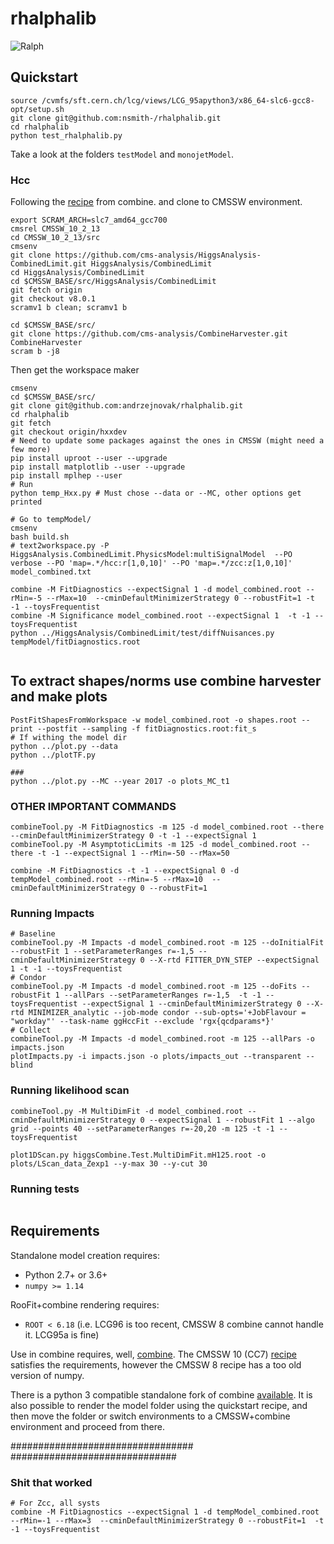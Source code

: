 # rhalphalib

![Ralph](https://upload.wikimedia.org/wikipedia/en/thumb/1/14/Ralph_Wiggum.png/220px-Ralph_Wiggum.png)

## Quickstart
```
source /cvmfs/sft.cern.ch/lcg/views/LCG_95apython3/x86_64-slc6-gcc8-opt/setup.sh
git clone git@github.com:nsmith-/rhalphalib.git
cd rhalphalib
python test_rhalphalib.py
```
Take a look at the folders `testModel` and `monojetModel`.

### Hcc
Following the [recipe](https://cms-analysis.github.io/HiggsAnalysis-CombinedLimit/#cc7-release-cmssw_10_2_x-recommended-version) from combine. and clone to CMSSW environment.
```
export SCRAM_ARCH=slc7_amd64_gcc700
cmsrel CMSSW_10_2_13
cd CMSSW_10_2_13/src
cmsenv
git clone https://github.com/cms-analysis/HiggsAnalysis-CombinedLimit.git HiggsAnalysis/CombinedLimit
cd HiggsAnalysis/CombinedLimit
cd $CMSSW_BASE/src/HiggsAnalysis/CombinedLimit
git fetch origin
git checkout v8.0.1
scramv1 b clean; scramv1 b

cd $CMSSW_BASE/src/
git clone https://github.com/cms-analysis/CombineHarvester.git CombineHarvester
scram b -j8
```
Then get the workspace maker

```
cmsenv
cd $CMSSW_BASE/src/
git clone git@github.com:andrzejnovak/rhalphalib.git
cd rhalphalib
git fetch
git checkout origin/hxxdev
# Need to update some packages against the ones in CMSSW (might need a few more)
pip install uproot --user --upgrade
pip install matplotlib --user --upgrade
pip install mplhep --user
# Run
python temp_Hxx.py # Must chose --data or --MC, other options get printed

# Go to tempModel/
cmsenv
bash build.sh
# text2workspace.py -P HiggsAnalysis.CombinedLimit.PhysicsModel:multiSignalModel  --PO verbose --PO 'map=.*/hcc:r[1,0,10]' --PO 'map=.*/zcc:z[1,0,10]' model_combined.txt

combine -M FitDiagnostics --expectSignal 1 -d model_combined.root --rMin=-5 --rMax=10  --cminDefaultMinimizerStrategy 0 --robustFit=1 -t -1 --toysFrequentist
combine -M Significance model_combined.root --expectSignal 1  -t -1 --toysFrequentist
python ../HiggsAnalysis/CombinedLimit/test/diffNuisances.py tempModel/fitDiagnostics.root 


```
## To extract shapes/norms use combine harvester and make plots
```
PostFitShapesFromWorkspace -w model_combined.root -o shapes.root --print --postfit --sampling -f fitDiagnostics.root:fit_s
# If withing the model dir
python ../plot.py --data 
python ../plotTF.py

###
python ../plot.py --MC --year 2017 -o plots_MC_t1
```


### OTHER IMPORTANT COMMANDS
```
combineTool.py -M FitDiagnostics -m 125 -d model_combined.root --there --cminDefaultMinimizerStrategy 0 -t -1 --expectSignal 1
combineTool.py -M AsymptoticLimits -m 125 -d model_combined.root --there -t -1 --expectSignal 1 --rMin=-50 --rMax=50

combine -M FitDiagnostics -t -1 --expectSignal 0 -d tempModel_combined.root --rMin=-5 --rMax=10  --cminDefaultMinimizerStrategy 0 --robustFit=1
```

### Running Impacts
```
# Baseline
combineTool.py -M Impacts -d model_combined.root -m 125 --doInitialFit --robustFit 1 --setParameterRanges r=-1,5 --cminDefaultMinimizerStrategy 0 --X-rtd FITTER_DYN_STEP --expectSignal 1 -t -1 --toysFrequentist 
# Condor
combineTool.py -M Impacts -d model_combined.root -m 125 --doFits --robustFit 1 --allPars --setParameterRanges r=-1,5  -t -1 --toysFrequentist --expectSignal 1 --cminDefaultMinimizerStrategy 0 --X-rtd MINIMIZER_analytic --job-mode condor --sub-opts='+JobFlavour = "workday"' --task-name ggHccFit --exclude 'rgx{qcdparams*}'
# Collect
combineTool.py -M Impacts -d model_combined.root -m 125 --allPars -o impacts.json
plotImpacts.py -i impacts.json -o plots/impacts_out --transparent --blind
```

### Running likelihood scan
```
combineTool.py -M MultiDimFit -d model_combined.root --cminDefaultMinimizerStrategy 0 --expectSignal 1 --robustFit 1 --algo grid --points 40 --setParameterRanges r=-20,20 -m 125 -t -1 --toysFrequentist

plot1DScan.py higgsCombine.Test.MultiDimFit.mH125.root -o plots/LScan_data_Zexp1 --y-max 30 --y-cut 30
```

### Running tests
```

```

## Requirements
Standalone model creation requires:
  - Python 2.7+ or 3.6+
  - `numpy >= 1.14`

RooFit+combine rendering requires:
  - `ROOT < 6.18` (i.e. LCG96 is too recent, CMSSW 8 combine cannot handle it.  LCG95a is fine)

Use in combine requires, well, [combine](https://github.com/cms-analysis/HiggsAnalysis-CombinedLimit).
The CMSSW 10 (CC7) [recipe](https://cms-analysis.github.io/HiggsAnalysis-CombinedLimit/#cc7-release-cmssw_10_2_x-recommended-version)
satisfies the requirements, however the CMSSW 8 recipe has a too old version of numpy.

There is a python 3 compatible standalone fork of combine [available](https://github.com/guitargeek/combine).
It is also possible to render the model folder using the quickstart recipe, and then move the folder or switch
environments to a CMSSW+combine environment and proceed from there.


#################################
##############################
### Shit that worked
```
# For Zcc, all systs
combine -M FitDiagnostics --expectSignal 1 -d tempModel_combined.root --rMin=-1 --rMax=3  --cminDefaultMinimizerStrategy 0 --robustFit=1  -t -1 --toysFrequentist


```